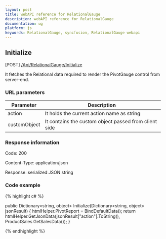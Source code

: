 ```yaml
---
layout: post
title: webAPI reference for RelationalGauge
description: webAPI reference for RelationalGauge
documentation: ug
platform: js
keywords: RelationalGauge, syncfusion, RelationalGauge webapi
---
```


## Initialize

 [POST] [/Api/RelationalGauge/Initialize](http://js.syncfusion.com/demos/ejServices/api/RelationalGauge/Initialize)

It fetches the Relational data required to render the PivotGauge control from server-end.

### URL parameters

|  Parameter |  Description | 
|---|---|
|action|It holds the current action name as string|
|customObject|It contains the custom object passed from client side|

### Response information 

Code: 200

Content-Type: application/json

Response: serialized JSON string	

### Code example 

{% highlight c# %}

public Dictionary<string, object> Initialize(Dictionary<string, object> jsonResult)
{
    htmlHelper.PivotReport = BindDefaultData();
    return htmlHelper.GetJsonData(jsonResult["action"].ToString(), ProductSales.GetSalesData());
}

{% endhighlight %}
